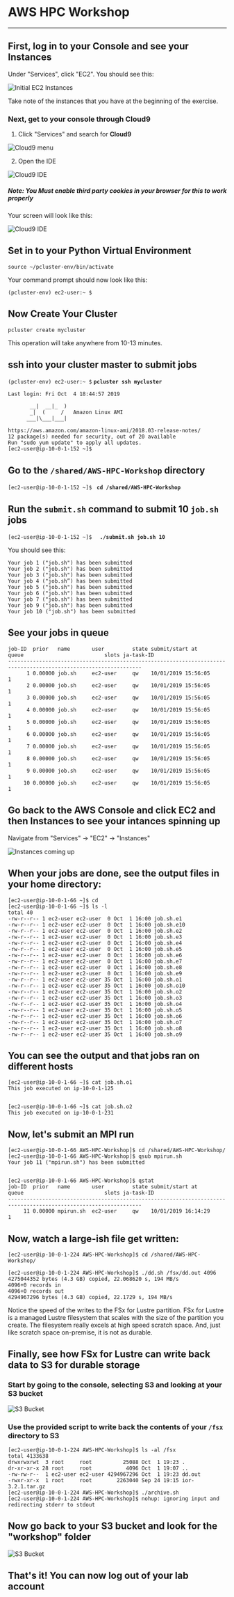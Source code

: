# AWS HPC Workshop
---
## First, log in to your Console and see your Instances

Under "Services", click "EC2".  You should see this:

![Initial EC2 Instances](images/Console-1.png "Initial EC2 Instances")

Take note of the instances that you have at the beginning of the exercise.

### Next, get to your console through Cloud9
1. Click "Services" and search for **Cloud9**

![Cloud9 menu](images/Cloud9.png "Cloud9")

2.  Open the IDE

![Cloud9 IDE](images/Cloud9-1.png "Cloud9 IDE")

##### Note:  You Must enable third party cookies in your browser for this to work properly

Your screen will look like this:

![Cloud9 IDE](images/Cloud9-2.png "Cloud9 IDE")

## Set in to your Python Virtual Environment

`source ~/pcluster-env/bin/activate`

Your command prompt should now look like this:

`(pcluster-env) ec2-user:~ $ `

## Now Create Your Cluster

`pcluster create mycluster`

This operation will take anywhere from 10-13 minutes.

## ssh into your cluster master to submit jobs

`(pcluster-env) ec2-user:~ $` **`pcluster ssh mycluster`**
```
Last login: Fri Oct  4 18:44:57 2019

       __|  __|_  )
       _|  (     /   Amazon Linux AMI
      ___|\___|___|

https://aws.amazon.com/amazon-linux-ami/2018.03-release-notes/
12 package(s) needed for security, out of 20 available
Run "sudo yum update" to apply all updates.
[ec2-user@ip-10-0-1-152 ~]$
```
## Go to the `/shared/AWS-HPC-Workshop` directory

`[ec2-user@ip-10-0-1-152 ~]$ ` **`cd /shared/AWS-HPC-Workshop`**

## Run the `submit.sh` command to submit 10 `job.sh` jobs

`[ec2-user@ip-10-0-1-152 ~]$  ` **`./submit.sh job.sh 10`**

You should see this:
```
Your job 1 ("job.sh") has been submitted
Your job 2 ("job.sh") has been submitted
Your job 3 ("job.sh") has been submitted
Your job 4 ("job.sh”) has been submitted
Your job 5 ("job.sh") has been submitted
Your job 6 ("job.sh") has been submitted
Your job 7 ("job.sh") has been submitted
Your job 9 ("job.sh") has been submitted
Your job 10 ("job.sh") has been submitted
```

## See your jobs in queue

```
job-ID  prior   name       user         state submit/start at     queue                          slots ja-task-ID
-----------------------------------------------------------------------------------------------------------------
      1 0.00000 job.sh     ec2-user     qw    10/01/2019 15:56:05                                    1        
      2 0.00000 job.sh     ec2-user     qw    10/01/2019 15:56:05                                    1        
      3 0.00000 job.sh     ec2-user     qw    10/01/2019 15:56:05                                    1        
      4 0.00000 job.sh     ec2-user     qw    10/01/2019 15:56:05                                    1        
      5 0.00000 job.sh     ec2-user     qw    10/01/2019 15:56:05                                    1        
      6 0.00000 job.sh     ec2-user     qw    10/01/2019 15:56:05                                    1        
      7 0.00000 job.sh     ec2-user     qw    10/01/2019 15:56:05                                    1        
      8 0.00000 job.sh     ec2-user     qw    10/01/2019 15:56:05                                    1        
      9 0.00000 job.sh     ec2-user     qw    10/01/2019 15:56:05                                    1        
     10 0.00000 job.sh     ec2-user     qw    10/01/2019 15:56:05                                    1                              
```

## Go back to the AWS Console and click EC2 and then Instances to see your intances spinning up

Navigate from "Services" -> "EC2" -> "Instances"

![Instances coming up](images/Console-2.png "Cloud9 Login")

## When your jobs are done, see the output files in your home directory:

```
[ec2-user@ip-10-0-1-66 ~]$ cd
[ec2-user@ip-10-0-1-66 ~]$ ls -l
total 40
-rw-r--r-- 1 ec2-user ec2-user  0 Oct  1 16:00 job.sh.e1
-rw-r--r-- 1 ec2-user ec2-user  0 Oct  1 16:00 job.sh.e10
-rw-r--r-- 1 ec2-user ec2-user  0 Oct  1 16:00 job.sh.e2
-rw-r--r-- 1 ec2-user ec2-user  0 Oct  1 16:00 job.sh.e3
-rw-r--r-- 1 ec2-user ec2-user  0 Oct  1 16:00 job.sh.e4
-rw-r--r-- 1 ec2-user ec2-user  0 Oct  1 16:00 job.sh.e5
-rw-r--r-- 1 ec2-user ec2-user  0 Oct  1 16:00 job.sh.e6
-rw-r--r-- 1 ec2-user ec2-user  0 Oct  1 16:00 job.sh.e7
-rw-r--r-- 1 ec2-user ec2-user  0 Oct  1 16:00 job.sh.e8
-rw-r--r-- 1 ec2-user ec2-user  0 Oct  1 16:00 job.sh.e9
-rw-r--r-- 1 ec2-user ec2-user 35 Oct  1 16:00 job.sh.o1
-rw-r--r-- 1 ec2-user ec2-user 35 Oct  1 16:00 job.sh.o10
-rw-r--r-- 1 ec2-user ec2-user 35 Oct  1 16:00 job.sh.o2
-rw-r--r-- 1 ec2-user ec2-user 35 Oct  1 16:00 job.sh.o3
-rw-r--r-- 1 ec2-user ec2-user 35 Oct  1 16:00 job.sh.o4
-rw-r--r-- 1 ec2-user ec2-user 35 Oct  1 16:00 job.sh.o5
-rw-r--r-- 1 ec2-user ec2-user 35 Oct  1 16:00 job.sh.o6
-rw-r--r-- 1 ec2-user ec2-user 35 Oct  1 16:00 job.sh.o7
-rw-r--r-- 1 ec2-user ec2-user 35 Oct  1 16:00 job.sh.o8
-rw-r--r-- 1 ec2-user ec2-user 35 Oct  1 16:00 job.sh.o9
```
## You can see the output and that jobs ran on different hosts
```
[ec2-user@ip-10-0-1-66 ~]$ cat job.sh.o1
This job executed on ip-10-0-1-125


[ec2-user@ip-10-0-1-66 ~]$ cat job.sh.o2
This job executed on ip-10-0-1-231
```
## Now, let's submit an MPI run

```
[ec2-user@ip-10-0-1-66 AWS-HPC-Workshop]$ cd /shared/AWS-HPC-Workshop/
[ec2-user@ip-10-0-1-66 AWS-HPC-Workshop]$ qsub mpirun.sh
Your job 11 ("mpirun.sh") has been submitted


[ec2-user@ip-10-0-1-66 AWS-HPC-Workshop]$ qstat
job-ID  prior   name       user         state submit/start at     queue                          slots ja-task-ID
-----------------------------------------------------------------------------------------------------------------
     11 0.00000 mpirun.sh  ec2-user     qw    10/01/2019 16:14:29                                    1        
```
## Now, watch a large-ish file get written:
```
[ec2-user@ip-10-0-1-224 AWS-HPC-Workshop]$ cd /shared/AWS-HPC-Workshop/

[ec2-user@ip-10-0-1-224 AWS-HPC-Workshop]$ ./dd.sh /fsx/dd.out 4096
4275044352 bytes (4.3 GB) copied, 22.068620 s, 194 MB/s
4096+0 records in
4096+0 records out
4294967296 bytes (4.3 GB) copied, 22.1729 s, 194 MB/s
```
Notice the speed of the writes to the FSx for Lustre partition.  FSx for Lustre is a managed Lustre filesystem that scales with the size of the partition you create.  The filesystem really excels at high speed scratch space.  And, just like scratch space on-premise, it is not as durable.

## Finally, see how FSx for Lustre can write back data to S3 for durable storage
### Start by going to the console, selecting S3 and looking at your S3 bucket

![S3 Bucket](images/S3-1.png "S3 Bucket")

### Use the provided script to write back the contents of your `/fsx` directory to S3
```
[ec2-user@ip-10-0-1-224 AWS-HPC-Workshop]$ ls -al /fsx
total 4133638
drwxrwxrwt  3 root     root          25088 Oct  1 19:23 .
dr-xr-xr-x 28 root     root           4096 Oct  1 19:07 ..
-rw-rw-r--  1 ec2-user ec2-user 4294967296 Oct  1 19:23 dd.out
-rwxr-xr-x  1 root     root        2263040 Sep 24 19:15 ior-3.2.1.tar.gz
[ec2-user@ip-10-0-1-224 AWS-HPC-Workshop]$ ./archive.sh
[ec2-user@ip-10-0-1-224 AWS-HPC-Workshop]$ nohup: ignoring input and redirecting stderr to stdout
```
## Now go back to your S3 bucket and look for the "workshop" folder

![S3 Bucket](images/S3-2.png "S3 Bucket")

## That's it!  You can now log out of your lab account
